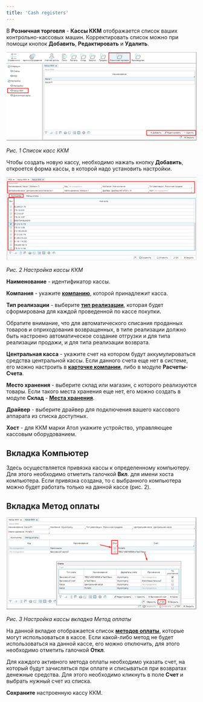 ```yaml
---
title: 'Cash registers'
---
```


В **Розничная торговля** - **Кассы ККМ** отображается список ваших контрольно-кассовых машин. Корректировать список можно при помощи кнопок **Добавить**, **Редактировать** и **Удалить**.

![](attachments/12812481/12812484.png)

*Рис. 1 Список касс ККМ*

  

Чтобы создать новую кассу, необходимо нажать кнопку **Добавить**, откроется форма кассы, в которой надо установить настройки.

![](attachments/12812481/12812482.png)

*Рис. 2 Настройка кассы ККМ*

  

**Наименование** - идентификатор кассы.

**Компания** - укажите [**компанию**](Partners_directory.md), которой принадлежит касса.

**Тип реализации** - выберите [**тип реализации**](Invoice_type.md), которая будет сформирована для каждой проведенной по кассе покупки.

Обратите внимание, что для автоматического списания проданных товаров и оприходования возвращенных, в типе реализации должно быть настроено автоматическое создание отгрузки и для типа реализации продажи, и для типа реализации возврата.

**Центральная касса** - укажите счет на котором будут аккумулироваться средства центральной кассы. Если данного счета еще нет в системе, его можно настроить в [**карточке компании**](Partners_directory.md), либо в модуле **Расчеты**-**Счета**.

**Место хранения** - выберите склад или магазин, с которого реализуются товары. Если такого места хранения еще нет, его можно создать в модуле **Склад** - [**Места хранения**](Location_settings.md).

**Драйвер** - выберите драйвер для подключения вашего кассового аппарата из списка доступных.

**Хост** - для ККМ марки Атол укажите устройство, управляющее кассовым оборудованием.

## **Вкладка Компьютер**

Здесь осуществляется привязка кассы к определенному компьютеру. Для этого необходимо отметить галочкой **Вкл**. для имени хоста компьютера. Если привязка создана, то с выбранного компьютера можно будет работать только на данной кассе (рис. 2).

  

## **Вкладка Метод оплаты**

![](attachments/12812481/12812483.png)

*Рис. 3 Настройка кассы вкладка Метод оплаты*

  

На данной вкладке отображается список [**методов оплаты**](General_settings.md), которые могут использоваться в кассе. Если какой-либо метод не будет использоваться на данной кассе, его можно отключить, для этого необходимо отметить галочкой **Откл**.

Для каждого активного метода оплаты необходимо указать счет, на который будут зачисляться при оплате и списываться при возвратах денежные средства. Для этого необходимо кликнуть в поле **Счет** и выбрать нужный счет из списка.

**Сохраните** настроенную кассу ККМ.

  

  


